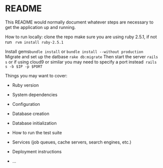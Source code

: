 # README

This README would normally document whatever steps are necessary to get the
application up and running.

How to run locally:
clone the repo
make sure you are using ruby 2.5.1, if not run  ``` rvm install ruby-2.5.1```

Install gems```bundle install``` or ```bundle install --without production```
Migrate and set up the datbase ```rake db:migrate```
Then start the server ```rails s``` or if using cloud9 or similar you may need to specify a port instead``` rails s -b $IP -p $PORT```

Things you may want to cover:

* Ruby version

* System dependencies

* Configuration

* Database creation

* Database initialization

* How to run the test suite

* Services (job queues, cache servers, search engines, etc.)

* Deployment instructions

* ...

